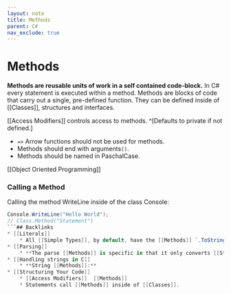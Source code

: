 ```yaml
---
layout: note
title: Methods
parent: C#
nav_exclude: true
---
```


# Methods
**Methods are reusable units of work in a self contained code-block.** In C# every statement is executed within a method. Methods are blocks of code that carry out a single, pre-defined function. They can be defined inside of [[Classes]], structures and interfaces.

[[Access Modifiers]] controls access to methods. ^[Defaults to private if not defined.] 

- `=>` Arrow functions should not be used for methods.
- Methods should end with arguments`()`.
- Methods should be named in PaschalCase. 

[[Object Oriented Programming]]

### Calling a Method
Calling the method WriteLine inside of the class Console:
```cs
Console.WriteLine("Hello World");
// Class.Method("Statement")
```## Backlinks
* [[Literals]]
	* All [[Simple Types]], by default, have the [[Methods]] `.ToString()` which returns the fully qualified name of the type of the Object.
* [[Parsing]]
	* **The parse [[Methods]] is specific in that it only converts [[Strings]] to other types.** (Use the `ToString()` method to convert other types to strings). The purpose of `.Parse` is to make a string representation of other types. 
* [[Handling strings in C]]
	* **String [[Methods]]:**
* [[Structuring Your Code]]
	* [[Access Modifiers]]  [[Methods]]
	* Statements call [[Methods]] inside of [[Classes]].

